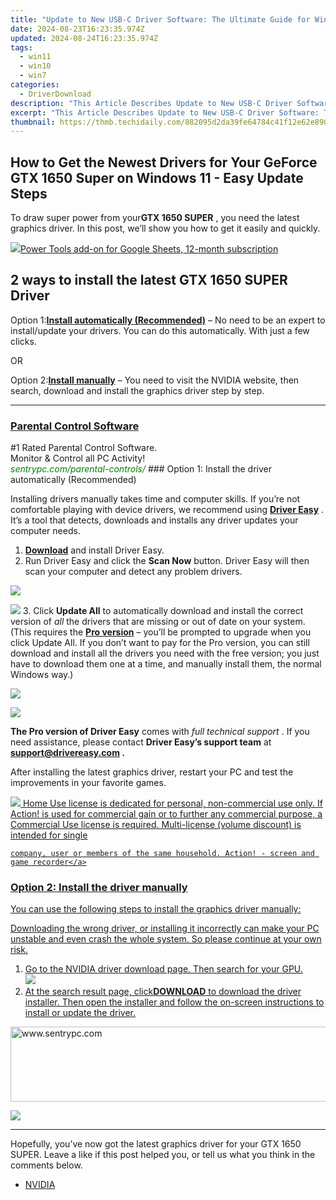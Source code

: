 ```yaml
---
title: "Update to New USB-C Driver Software: The Ultimate Guide for Windows 11 Users"
date: 2024-08-23T16:23:35.974Z
updated: 2024-08-24T16:23:35.974Z
tags:
  - win11
  - win10
  - win7
categories:
  - DriverDownload
description: "This Article Describes Update to New USB-C Driver Software: The Ultimate Guide for Windows 11 Users"
excerpt: "This Article Describes Update to New USB-C Driver Software: The Ultimate Guide for Windows 11 Users"
thumbnail: https://thmb.techidaily.com/882095d2da39fe64784c41f12e62e8902eedfbd70811eb41932ee6ba3528eb2f.jpg
---
```


## How to Get the Newest Drivers for Your GeForce GTX 1650 Super on Windows 11 - Easy Update Steps

To draw super power from your**GTX 1650 SUPER** , you need the latest graphics driver. In this post, we’ll show you how to get it easily and quickly.

<!-- affiliate ads begin -->
<a href="https://secure.2checkout.com/order/checkout.php?PRODS=4721564&QTY=1&AFFILIATE=108875&CART=1"><img src="https://secure.avangate.com/images/merchant/c14a8df1e1b4d5297e9cb30cb34d5a00/products/copy_power-tools-48.png" border="0">Power Tools add-on for Google Sheets, 12-month subscription</a>
<!-- affiliate ads end -->
## 2 ways to install the latest GTX 1650 SUPER Driver

 Option 1:[**Install automatically (Recommended)**](https://www.drivereasy.com/knowledge/download-update-gtx-1650-super-drivers-on-windows-10/#option1) – No need to be an expert to install/update your drivers. You can do this automatically. With just a few clicks.

OR

 Option 2:[**Install manually**](https://tools.techidaily.com/drivereasy/download/) – You need to visit the NVIDIA website, then search, download and install the graphics driver step by step.

---

<!-- affiliate ads begin -->
<h3 id="200610"><a href="https://sentrypc.7eer.net/c/5597632/200610/3022">Parental Control Software</a></h3>
<span class="text-ad-content">
	#1 Rated Parental Control Software.<br/>
	Monitor & Control all PC Activity!<br/>
		<cite style="color:green">sentrypc.com/parental-controls/</cite>
	</span><img height="0" width="0" src="https://sentrypc.7eer.net/i/5597632/200610/3022" style="position:absolute;visibility:hidden;" border="0" />
<!-- affiliate ads end -->
### Option 1: Install the driver automatically (Recommended)

 Installing drivers manually takes time and computer skills. If you’re not comfortable playing with device drivers, we recommend using **[Driver Easy](https://tools.techidaily.com/drivereasy/download/)**  . It’s a tool that detects, downloads and installs any driver updates your computer needs.

1. **[Download](https://tools.techidaily.com/drivereasy/download/)** [](https://tools.techidaily.com/drivereasy/download/) and install Driver Easy.
2. Run Driver Easy and click the **Scan Now** button. Driver Easy will then scan your computer and detect any problem drivers.  
<!-- affiliate ads begin -->
<a href="https://store.iobit.com/order/checkout.php?PRODS=1468905&QTY=1&AFFILIATE=108875&CART=1"><img src="https://secure.avangate.com/images/merchant/184260348236f9554fe9375772ff966e/ascscan_728x90.png" border="0"></a>
<!-- affiliate ads end -->
![](https://images.drivereasy.com/wp-content/uploads/2020/11/Scan-now-1.jpg)
3. Click **Update All** to automatically download and install the correct version of _all_ the drivers that are missing or out of date on your system.  
 (This requires the **[Pro version](https://tools.techidaily.com/drivereasy/download/)**  – you’ll be prompted to upgrade when you click Update All. If you don’t want to pay for the Pro version, you can still download and install all the drivers you need with the free version; you just have to download them one at a time, and manually install them, the normal Windows way.)  
<!-- affiliate ads begin -->
<a href="https://shop.incomedia.eu/order/checkout.php?PRODS=14095146&QTY=1&AFFILIATE=108875&CART=1"><img src="https://secure.2checkout.com/images/merchant/8b6cc3ee5ec407721ce3bf5ff4c0f56b/PRO_BUY_728x90-EN.jpg" border="0"></a>
<!-- affiliate ads end -->
![](https://images.drivereasy.com/wp-content/uploads/2021/04/1650-super-de-update-all-1.jpg)

**The Pro version of Driver Easy** comes with _full technical support_ . If you need assistance, please contact **Driver Easy’s support team** at **[support@drivereasy.com](https://tools.techidaily.com/drivereasy/download/) .**

 After installing the latest graphics driver, restart your PC and test the improvements in your favorite games.

<!-- affiliate ads begin -->
<a href="https://checkout.mirillis.com/order/checkout.php?PRODS=4704640&QTY=1&AFFILIATE=108875&CART=1"> <img src="https://secure.avangate.com/images/merchant/547a5a56d43f6d40f9a6a2f76501d013/products/1_mirillis_action_boxshot_store_1x.jpg" border="0">
	Home Use license is dedicated for personal, non-commercial use only. 
	If Action! is used for commercial gain or to further any commercial purpose, 
	a Commercial Use license is required. Multi-license (volume discount) is intended for single 
 
	company, user or members of the same household. Action! - screen and game recorder</a>
<!-- affiliate ads end -->
### Option 2: Install the driver manually

You can use the following steps to install the graphics driver manually:

 Downloading the wrong driver, or installing it incorrectly can make your PC unstable and even crash the whole system. So please continue at your own risk.

1. Go to the NVIDIA driver download page. Then search for your GPU.  
![](https://images.drivereasy.com/wp-content/uploads/2021/04/1650-super-manually-1.jpg)
2. At the search result page, click**DOWNLOAD** to download the driver installer. Then open the installer and follow the on-screen instructions to install or update the driver.  
<!-- affiliate ads begin -->
<a href="https://sentrypc.7eer.net/c/5597632/398457/3022" target="_top" id="398457"><img src="//a.impactradius-go.com/display-ad/3022-398457" border="0" alt="www.sentrypc.com" width="980" height="120"/></a><img height="0" width="0" src="https://sentrypc.7eer.net/i/5597632/398457/3022" style="position:absolute;visibility:hidden;" border="0" />
<!-- affiliate ads end -->
![](https://images.drivereasy.com/wp-content/uploads/2021/04/1650-super-manually-2.jpg)

---

 Hopefully, you’ve now got the latest graphics driver for your GTX 1650 SUPER. Leave a like if this post helped you, or tell us what you think in the comments below.

* [NVIDIA](https://tools.techidaily.com/drivereasy/download/)

<ins class="adsbygoogle"
     style="display:block"
     data-ad-format="autorelaxed"
     data-ad-client="ca-pub-7571918770474297"
     data-ad-slot="1223367746"></ins>



<ins class="adsbygoogle"
     style="display:block"
     data-ad-client="ca-pub-7571918770474297"
     data-ad-slot="8358498916"
     data-ad-format="auto"
     data-full-width-responsive="true"></ins>


